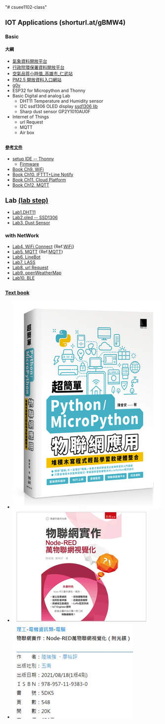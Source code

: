 "# csuee1102-class" 
## IOT Applications (shorturl.at/gBMW4)
### Basic
#### 大綱
* [氣象資料開放平台](https://opendata.cwb.gov.tw/index)
* [行政院環保署資料開放平台](https://data.epa.gov.tw/paradigm)
* [空氣品質小時值_高雄市_仁武站](https://data.epa.gov.tw/dataset/detail/AQX_P_237)
* [PM2.5 開放資料入口網站](https://pm25.lass-net.org/)
* [g0v](https://v5.airmap.g0v.tw/#/map)
* ESP32 for Micropython and Thonny
* Basic Digital and analog Lab
    * DHT11 Temperature and Humidity sensor
    * I2C ssd1306 OLED display [ssd1306 lib](https://github.com/micropython/micropython/blob/master/drivers/display/ssd1306.py)
    * Sharp dust sensor GP2Y1010AU0F   
* Internet of Things
    * url Request
    * MQTT
    * Air box
##
#### [參考文件](https://github.com/jumbokh/csuee1102-class/tree/main/refers)
* [setup IDE -- Thonny](https://github.com/jumbokh/csuee1102-class/blob/main/refers/%E7%AC%AC1%E5%80%8BMicroPython%E7%A8%8B%E5%BC%8F(Thonny%E7%87%92%E9%8C%84%E7%89%88).pdf)
    * [Firmware](https://github.com/jumbokh/csuee1102-class/blob/main/esp32-20210902-v1.17.bin)
* [Book Ch9. WiFi](https://github.com/jumbokh/csuee1102-class/tree/main/refers/ch09)
* [Book Ch10. IFTTT+Line Notify](https://github.com/jumbokh/csuee1102-class/tree/main/refers/ch10)
* [Book Ch11. Cloud Platform](https://github.com/jumbokh/csuee1102-class/tree/main/refers/ch11)
* [Book Ch12. MQTT](https://github.com/jumbokh/csuee1102-class/tree/main/refers/ch12)
## Lab [(lab step)](https://github.com/jumbokh/csuee1102-class/blob/main/refers/LabPractice.txt)
* [Lab1.DHT11](https://github.com/jumbokh/csuee1102-class/tree/main/Lab1.DHT11)
* [Lab2.oled -- SSD1306](https://github.com/jumbokh/csuee1102-class/tree/main/Lab2.OLED)
* [Lab3. Dust Sensor](https://github.com/jumbokh/csuee1102-class/tree/main/Lab3.DustSensor)
### with NetWork
* [Lab4. WiFi Connect](https://github.com/jumbokh/csuee1102-class/tree/main/Lab4.WiFi) {Ref.[WiFi](http://www.1zlab.com/wiki/micropython-esp32/wifi/)}
* [Lab5. MQTT](https://github.com/jumbokh/csuee1102-class/tree/main/Lab5.%20MQTT) {Ref.[MQTT](https://swf.com.tw/?p=1002)}
* [Lab6. LineBot](https://github.com/jumbokh/csuee1102-class/tree/main/Lab6.%20LineBot)
* [Lab7. LASS](https://github.com/jumbokh/csuee1102-class/tree/main/Lab7.%20LASS)
* [Lab8. url Request](https://github.com/jumbokh/csuee1102-class/tree/main/Lab8.%20URL-Request)
* [Lab9. openWeatherMap](https://github.com/jumbokh/csuee1102-class/tree/main/Lab9.%20openWeatherMap)
* [Lab10. BLE](https://github.com/jumbokh/csuee1102-class/tree/main/Lab11.%20BLE)
##
### [Text book](https://www.drmaster.com.tw/Bookinfo.asp?BookID=MP32105)
* ![MP32105](https://github.com/jumbokh/csuee1102-class/blob/main/refers/MP32105.jpg)
* ![Node-red](https://github.com/jumbokh/csuee1102-class/blob/main/refers/book1.JPG)
* ![Node-red cat](https://github.com/jumbokh/csuee1102-class/blob/main/refers/book2.JPG)
